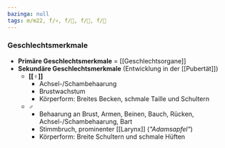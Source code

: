 ```yaml
---
bazinga: null
tags: m/m22, f/💀, f/🦩, f/🍆, f/🦄
---
```

### Geschlechtsmerkmale
- **Primäre Geschlechtsmerkmale** = [[Geschlechtsorgane]]
- **Sekundäre Geschlechtsmerkmale** (Entwicklung in der [[Pubertät]])
	- **[[♀]]**
		- Achsel-/Schambehaarung
		- Brustwachstum
		- Körperform: Breites Becken, schmale Taille und Schultern
	- **♂**
		- Behaarung an Brust, Armen, Beinen, Bauch, Rücken, Achsel-/Schambehaarung, Bart
		- Stimmbruch, prominenter [[Larynx]] (*"Adamsapfel"*)
		- Körperform: Breite Schultern und schmale Hüften